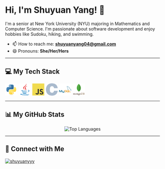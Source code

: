 # Hi, I'm Shuyuan Yang! 👋

I'm a senior at New York University (NYU) majoring in Mathematics and Computer Science. I'm passionate about software development and enjoy hobbies like Sudoku, hiking, and swimming.

- 📫 How to reach me: **shuyuanyang04@gmail.com**
- 😄 Pronouns: **She/Her/Hers**

---

## 💻 My Tech Stack
<p align="left">
  <img src="https://raw.githubusercontent.com/devicons/devicon/master/icons/python/python-original.svg" alt="python" width="40" height="40"/>
  <img src="https://raw.githubusercontent.com/devicons/devicon/master/icons/java/java-original.svg" alt="java" width="40" height="40"/>
  <img src="https://raw.githubusercontent.com/devicons/devicon/master/icons/javascript/javascript-original.svg" alt="javascript" width="40" height="40"/>
  <img src="https://raw.githubusercontent.com/devicons/devicon/master/icons/c/c-original.svg" alt="cplusplus" width="40" height="40"/>
  <img src="https://raw.githubusercontent.com/devicons/devicon/master/icons/mysql/mysql-original-wordmark.svg" alt="sql" width="40" height="40"/>
  <img src="https://raw.githubusercontent.com/devicons/devicon/master/icons/mongodb/mongodb-original-wordmark.svg" alt="mongodb" width="40" height="40"/>
</p>

---

## 📊 My GitHub Stats
<p align="center">
  <img src="https://github-readme-stats.vercel.app/api/top-langs/?username=shuyuanyyy&layout=compact&theme=radical" alt="Top Languages">
</p>

---

## 🔗 Connect with Me

<p align="left">
  <a href="https://linkedin.com/in/shuyuanyyy" target="blank">
    <img align="center" src="https://raw.githubusercontent.com/rahuldkjain/github-profile-readme-generator/master/src/images/icons/Social/linked-in-alt.svg" alt="shuyuanyyy" height="30" width="40" />
  </a>
  </p>
